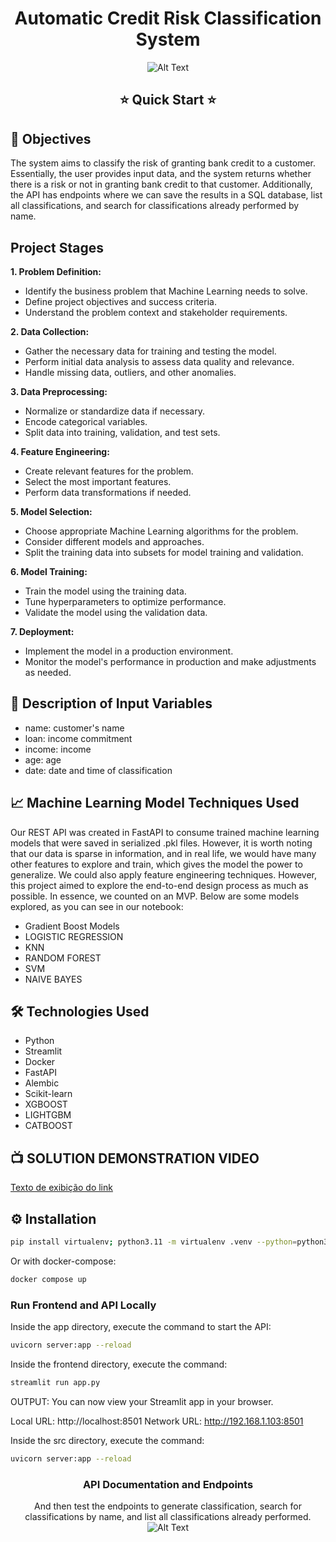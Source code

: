 <div align="center">

# Automatic Credit Risk Classification System
![Alt Text](https://raw.githubusercontent.com/Douglas-cc/credit_risk_api/main/frontend/assets/cap-youtube.png)


## ⭐  Quick Start  ⭐

</div>


## 🎯 Objectives

The system aims to classify the risk of granting bank credit to a customer. Essentially, the user provides input data, and the system returns whether there is a risk or not in granting bank credit to that customer. Additionally, the API has endpoints where we can save the results in a SQL database, list all classifications, and search for classifications already performed by name.

## Project Stages

**1. Problem Definition:**
   - Identify the business problem that Machine Learning needs to solve.
   - Define project objectives and success criteria.
   - Understand the problem context and stakeholder requirements.

**2. Data Collection:**
   - Gather the necessary data for training and testing the model.
   - Perform initial data analysis to assess data quality and relevance.
   - Handle missing data, outliers, and other anomalies.

**3. Data Preprocessing:**
   - Normalize or standardize data if necessary.
   - Encode categorical variables.
   - Split data into training, validation, and test sets.

**4. Feature Engineering:**
   - Create relevant features for the problem.
   - Select the most important features.
   - Perform data transformations if needed.

**5. Model Selection:**
   - Choose appropriate Machine Learning algorithms for the problem.
   - Consider different models and approaches.
   - Split the training data into subsets for model training and validation.

**6. Model Training:**
   - Train the model using the training data.
   - Tune hyperparameters to optimize performance.
   - Validate the model using the validation data.


**7. Deployment:**
   - Implement the model in a production environment.
   - Monitor the model's performance in production and make adjustments as needed.

## 📝 Description of Input Variables

- name: customer's name
- loan: income commitment
- income: income
- age: age
- date: date and time of classification

## 📈 Machine Learning Model Techniques Used

Our REST API was created in FastAPI to consume trained machine learning models that were saved in serialized .pkl files. However, it is worth noting that our data is sparse in information, and in real life, we would have many other features to explore and train, which gives the model the power to generalize. We could also apply feature engineering techniques. However, this project aimed to explore the end-to-end design process as much as possible. In essence, we counted on an MVP. Below are some models explored, as you can see in our notebook:

- Gradient Boost Models
- LOGISTIC REGRESSION
- KNN
- RANDOM FOREST
- SVM
- NAIVE BAYES

## 🛠️ Technologies Used

- Python
- Streamlit
- Docker
- FastAPI
- Alembic
- Scikit-learn 
- XGBOOST
- LIGHTGBM
- CATBOOST



## 📺 SOLUTION DEMONSTRATION VIDEO
[Texto de exibição do link](https://youtu.be/4HobocbIDqQ)


## ⚙️ Installation

```bash
pip install virtualenv; python3.11 -m virtualenv .venv --python=python3.11; source .venv/bin/activate
```
Or with docker-compose: 

```bash
docker compose up 
```

### Run Frontend and API Locally
Inside the app directory, execute the command to start the API:

```bash
uvicorn server:app --reload
```
Inside the frontend directory, execute the command:

```bash
streamlit run app.py
```
OUTPUT: 
  You can now view your Streamlit app in your browser.

  Local URL: http://localhost:8501
  Network URL: http://192.168.1.103:8501


Inside the src directory, execute the command:

```bash
uvicorn server:app --reload
```

<div align="center">

### API Documentation and Endpoints
And then test the endpoints to generate classification, search for classifications by name, and list all classifications already performed.
![Alt Text](https://raw.githubusercontent.com/Douglas-cc/credit_risk_api/main/frontend/assets/doc_api.gif)

</div>
